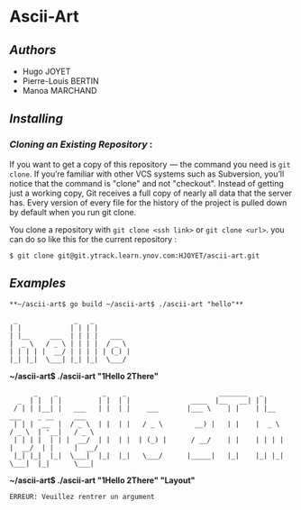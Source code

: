 # Ascii-Art

## *Authors*

* Hugo JOYET
* Pierre-Louis BERTIN
* Manoa MARCHAND

## *Installing*

### *Cloning an Existing Repository* : 
If you want to get a copy of this repository  — the command you need is `git clone`. If you’re familiar with other VCS systems such as Subversion, you’ll notice that the command is "clone" and not "checkout". Instead of getting just a working copy, Git receives a full copy of nearly all data that the server has. Every version of every file for the history of the project is pulled down by default when you run git clone.

You clone a repository with `git clone <ssh link>` or `git clone <url>`. you can do so like this for the current repository :

    $ git clone git@git.ytrack.learn.ynov.com:HJOYET/ascii-art.git
    
## *Examples*

` **~/ascii-art$ go build
~/ascii-art$ ./ascii-art "hello"** `
 ```
  _              _   _
 | |            | | | |
 | |__     ___  | | | |   ___
 |  _ \   / _ \ | | | |  / _ \
 | | | | |  __/ | | | | | (_) |
 |_| |_|  \___| |_| |_|  \___/
 ```
 
 **~/ascii-art$ ./ascii-art "1Hello 2There"**
```
      _    _           _    _                       _______   _
  _  | |  | |         | |  | |               ____  |__   __| | |
 / | | |__| |   ___   | |  | |    ___       |___ \    | |    | |__      ___    _ __     ___
 | | |  __  |  / _ \  | |  | |   / _ \        __) |   | |    |  _ \    / _ \  | '__|   / _ \
 | | | |  | | |  __/  | |  | |  | (_) |      / __/    | |    | | | |  |  __/  | |     |  __/
 |_| |_|  |_|  \___|  |_|  |_|   \___/      |_____|   |_|    |_| |_|   \___|  |_|      \___|
```

**~/ascii-art$ ./ascii-art "1Hello 2There" "Layout"**

```
ERREUR: Veuillez rentrer un argument
```